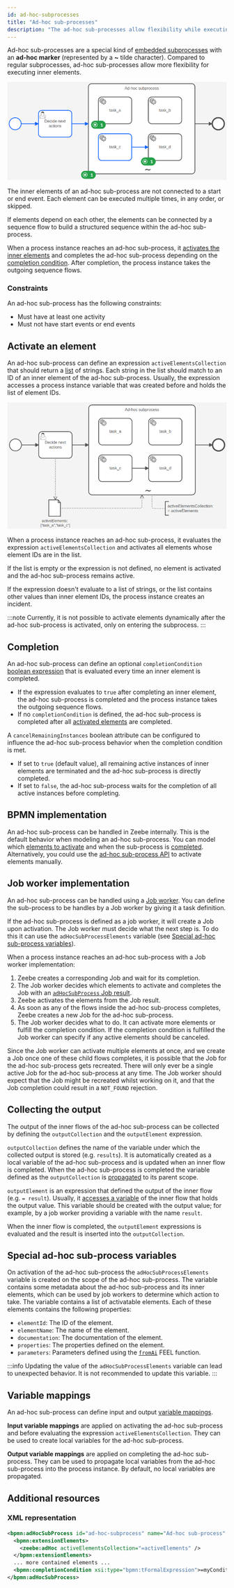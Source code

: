 ```yaml
---
id: ad-hoc-subprocesses
title: "Ad-hoc sub-processes"
description: "The ad-hoc sub-processes allow flexibility while executing inner elements."
---
```


Ad-hoc sub-processes are a special kind of [embedded subprocesses](../embedded-subprocesses/embedded-subprocesses.md) with an **ad-hoc marker** (represented
by a **~** tilde character). Compared to regular subprocesses, ad-hoc sub-processes allow more flexibility
for executing inner elements.

![A demo process with an ad-hoc sub-process. Some elements inside the subprocess are active.](assets/ad-hoc-subprocess.png)

The inner elements of an ad-hoc sub-process are not connected to a start or end event. Each element can be executed
multiple times, in any order, or skipped.

If elements depend on each other, the elements can be connected by a sequence flow to build a structured sequence
within the ad-hoc sub-process.

When a process instance reaches an ad-hoc sub-process, it [activates the inner elements](#activate-an-element) and
completes the ad-hoc sub-process depending on the [completion condition](#completion). After completion, the process
instance takes the outgoing sequence flows.

### Constraints

An ad-hoc sub-process has the following constraints:

- Must have at least one activity
- Must not have start events or end events

## Activate an element

An ad-hoc sub-process can define an expression `activeElementsCollection` that should return a
[list](../../feel/language-guide/feel-data-types.md#list) of strings. Each string in the list should match to an ID of
an inner element of the ad-hoc sub-process. Usually, the expression accesses a process instance variable that was
created before and holds the list of element IDs.

![A process with an ad-hoc sub-process that shows how a variable is used to active the inner elements.](assets/ad-hoc-subprocess-activation.png)

When a process instance reaches an ad-hoc sub-process, it evaluates the expression `activeElementsCollection` and
activates all elements whose element IDs are in the list.

If the list is empty or the expression is not defined, no element is activated and the ad-hoc sub-process remains active.

If the expression doesn't evaluate to a list of strings, or the list contains other values than inner element IDs, the
process instance creates an incident.

:::note
Currently, it is not possible to activate elements dynamically after the ad-hoc sub-process is activated, only on
entering the subprocess.
:::

## Completion

An ad-hoc sub-process can define an optional `completionCondition` [boolean expression](/components/modeler/feel/language-guide/feel-boolean-expressions.md)
that is evaluated every time an inner element is completed.

- If the expression evaluates to `true` after completing an inner element, the ad-hoc sub-process is completed and the process instance takes the outgoing sequence flows.
- If no `completionCondition` is defined, the ad-hoc sub-process is completed after all [activated elements](#activate-an-element)
  are completed.

A `cancelRemainingInstances` boolean attribute can be configured to influence the ad-hoc sub-process behavior when the completion condition is met.

- If set to `true` (default value), all remaining active instances of inner elements are terminated and the ad-hoc sub-process is directly completed.
- If set to `false`, the ad-hoc sub-process waits for the completion of all active instances before completing.

## BPMN implementation

An ad-hoc sub-process can be handled in Zeebe internally. This is the default behavior when modeling an ad-hoc sub-process.
You can model which [elements to activate](#activate-an-element) and when the sub-process is [completed](#completion).
Alternatively, you could use the [ad-hoc sub-process API](/apis-tools/orchestration-cluster-api-rest/specifications/activate-ad-hoc-sub-process-activities.api.mdx) to activate elements manually.

## Job worker implementation

An ad-hoc sub-process can be handled using a [Job worker](/components/concepts/job-workers.md). You can define the sub-process to be handles by a Job worker by giving it a task definition.

If the ad-hoc sub-process is defined as a job worker, it will create a Job upon activation. The Job worker must decide what the next step is.
To do this it can use the `adHocSubProcessElements` variable (see [Special ad-hoc sub-process variables](#special-ad-hoc-sub-process-variables)).

When a process instance reaches an ad-hoc sub-process with a Job worker implementation:

1. Zeebe creates a corresponding Job and wait for its completion.
2. The Job worker decides which elements to activate and completes the Job with an [`adHocSubProcess` Job result](/apis-tools/orchestration-cluster-api-rest/specifications/complete-job.api.mdx).
3. Zeebe activates the elements from the Job result.
4. As soon as any of the flows inside the ad-hoc sub-process completes, Zeebe creates a new Job for the ad-hoc sub-process.
5. The Job worker decides what to do. It can activate more elements or fulfill the completion condition. If the completion condition is fulfilled the Job worker can specify if any active elements should be canceled.

Since the Job worker can activate multiple elements at once, and we create a Job once one of these child flows completes, it is possible that the Job for the ad-hoc sub-process gets recreated. There will only ever be a single active Job for the ad-hoc sub-process at any time.
The Job worker should expect that the Job might be recreated whilst working on it, and that the Job completion could result in a `NOT_FOUND` rejection.

## Collecting the output

The output of the inner flows of the ad-hoc sub-process can be collected by defining the `outputCollection` and the `outputElement` expression.

`outputCollection` defines the name of the variable under which the collected output is stored (e.g. `results`). It is automatically created as a local variable of the ad-hoc sub-process and is updated when an inner flow is completed.
When the ad-hoc sub-process is completed the variable defined as the `outputCollection` is [propagated](components/concepts/variables.md#variable-propagation) to its parent scope.

`outputElement` is an expression that defined the output of the inner flow (e.g. `= result`). Usually, it [accesses a variable](/components/modeler/feel/language-guide/feel-variables.md#access-variable) of the inner flow that holds the output value.
This variable should be created with the output value; for example, by a job worker providing a variable with the name `result`.

When the inner flow is completed, the `outputElement` expressions is evaluated and the result is inserted into the `outputCollection`.

## Special ad-hoc sub-process variables

On activation of the ad-hoc sub-process the `adHocSubProcessElements` variable is created on the scope of the ad-hoc sub-process.
The variable contains some metadata about the ad-hoc sub-process and its inner elements, which can be used by job workers to determine which action to take.
The variable contains a list of activatable elements. Each of these elements contains the following properties:

- `elementId`: The ID of the element.
- `elementName`: The name of the element.
- `documentation`: The documentation of the element.
- `properties`: The properties defined on the element.
- `parameters`: Parameters defined using the [`fromAi`](/components/modeler/feel/builtin-functions/feel-built-in-functions-miscellaneous.md#fromaivalue) FEEL function.

:::info Updating the value of the `adHocSubProcessElements` variable can lead to unexpected behavior. It is not recommended to update this variable.
:::

## Variable mappings

An ad-hoc sub-process can define input and output
[variable mappings](../../../concepts/variables.md#inputoutput-variable-mappings).

**Input variable mappings** are applied on activating the ad-hoc sub-process and before evaluating the expression
`activeElementsCollection`. They can be used to create local variables for the ad-hoc sub-process.

**Output variable mappings** are applied on completing the ad-hoc sub-process. They can be used to propagate local variables
from the ad-hoc sub-process into the process instance. By default, no local variables are propagated.

## Additional resources

### XML representation

```xml
<bpmn:adHocSubProcess id="ad-hoc-subprocess" name="Ad-hoc sub-process" cancelRemainingInstances="false">
  <bpmn:extensionElements>
    <zeebe:adHoc activeElementsCollection="=activeElements" />
  </bpmn:extensionElements>
  ... more contained elements ...
  <bpmn:completionCondition xsi:type="bpmn:tFormalExpression">=myCondition</bpmn:completionCondition>
</bpmn:adHocSubProcess>
```
